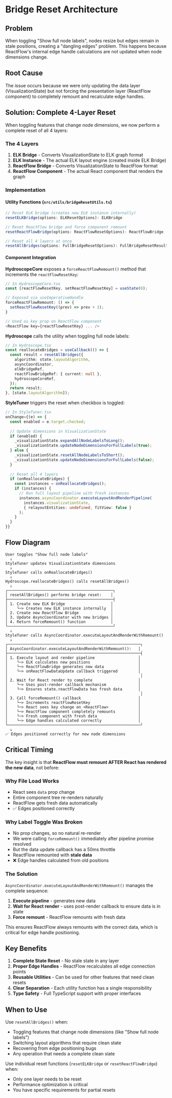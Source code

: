 # Bridge Reset Architecture

## Problem

When toggling "Show full node labels", nodes resize but edges remain in stale positions, creating a "dangling edges" problem. This happens because ReactFlow's internal edge handle calculations are not updated when node dimensions change.

## Root Cause

The issue occurs because we were only updating the data layer (VisualizationState) but not forcing the presentation layer (ReactFlow component) to completely remount and recalculate edge handles.

## Solution: Complete 4-Layer Reset

When toggling features that change node dimensions, we now perform a complete reset of all 4 layers:

### The 4 Layers

1. **ELK Bridge** - Converts VisualizationState to ELK graph format
2. **ELK Instance** - The actual ELK layout engine (created inside ELK Bridge)
3. **ReactFlow Bridge** - Converts VisualizationState to ReactFlow format
4. **ReactFlow Component** - The actual React component that renders the graph

### Implementation

#### Utility Functions (`src/utils/bridgeResetUtils.ts`)

```typescript
// Reset ELK bridge (creates new ELK instance internally)
resetELKBridge(options: ELKResetOptions): ELKBridge

// Reset ReactFlow bridge and force component remount
resetReactFlowBridge(options: ReactFlowResetOptions): ReactFlowBridge

// Reset all 4 layers at once
resetAllBridges(options: FullBridgeResetOptions): FullBridgeResetResult
```

#### Component Integration

**HydroscopeCore** exposes a `forceReactFlowRemount()` method that increments the `reactFlowResetKey`:

```typescript
// In HydroscopeCore.tsx
const [reactFlowResetKey, setReactFlowResetKey] = useState(0);

// Exposed via useImperativeHandle
forceReactFlowRemount: () => {
  setReactFlowResetKey((prev) => prev + 1);
}

// Used as key prop on ReactFlow component
<ReactFlow key={reactFlowResetKey} ... />
```

**Hydroscope** calls the utility when toggling full node labels:

```typescript
// In Hydroscope.tsx
const reallocateBridges = useCallback(() => {
  const result = resetAllBridges({
    algorithm: state.layoutAlgorithm,
    asyncCoordinator,
    elkBridgeRef,
    reactFlowBridgeRef: { current: null },
    hydroscopeCoreRef,
  });
  return result;
}, [state.layoutAlgorithm]);
```

**StyleTuner** triggers the reset when checkbox is toggled:

```typescript
// In StyleTuner.tsx
onChange={(e) => {
  const enabled = e.target.checked;
  
  // Update dimensions in VisualizationState
  if (enabled) {
    _visualizationState.expandAllNodeLabelsToLong();
    _visualizationState.updateNodeDimensionsForFullLabels(true);
  } else {
    _visualizationState.resetAllNodeLabelsToShort();
    _visualizationState.updateNodeDimensionsForFullLabels(false);
  }
  
  // Reset all 4 layers
  if (onReallocateBridges) {
    const instances = onReallocateBridges();
    if (instances) {
      // Run full layout pipeline with fresh instances
      instances.asyncCoordinator.executeLayoutAndRenderPipeline(
        instances.visualizationState,
        { relayoutEntities: undefined, fitView: false }
      );
    }
  }
}}
```

## Flow Diagram

```
User toggles "Show full node labels"
  ↓
StyleTuner updates VisualizationState dimensions
  ↓
StyleTuner calls onReallocateBridges()
  ↓
Hydroscope.reallocateBridges() calls resetAllBridges()
  ↓
┌──────────────────────────────────────────────┐
│ resetAllBridges() performs bridge reset:    │
├──────────────────────────────────────────────┤
│ 1. Create new ELK Bridge                    │
│    └─> Creates new ELK instance internally  │
│ 2. Create new ReactFlow Bridge              │
│ 3. Update AsyncCoordinator with new bridges │
│ 4. Return forceRemount() function           │
└──────────────────────────────────────────────┘
  ↓
StyleTuner calls AsyncCoordinator.executeLayoutAndRenderWithRemount()
  ↓
┌──────────────────────────────────────────────────────────┐
│ AsyncCoordinator.executeLayoutAndRenderWithRemount():   │
├──────────────────────────────────────────────────────────┤
│ 1. Execute layout and render pipeline                   │
│    └─> ELK calculates new positions                     │
│    └─> ReactFlowBridge generates new data               │
│    └─> onReactFlowDataUpdate callback triggered         │
│                                                          │
│ 2. Wait for React render to complete                    │
│    └─> Uses post-render callback mechanism              │
│    └─> Ensures state.reactFlowData has fresh data       │
│                                                          │
│ 3. Call forceRemount() callback                         │
│    └─> Increments reactFlowResetKey                     │
│    └─> React sees key change on <ReactFlow>             │
│    └─> ReactFlow component completely remounts          │
│    └─> Fresh component with fresh data                  │
│    └─> Edge handles calculated correctly                │
└──────────────────────────────────────────────────────────┘
  ↓
✅ Edges positioned correctly for new node dimensions
```

## Critical Timing

The key insight is that **ReactFlow must remount AFTER React has rendered the new data**, not before:

### Why File Load Works
- React sees `data` prop change
- Entire component tree re-renders naturally
- ReactFlow gets fresh data automatically
- ✅ Edges positioned correctly

### Why Label Toggle Was Broken
- No prop changes, so no natural re-render
- We were calling `forceRemount()` immediately after pipeline promise resolved
- But the data update callback has a 50ms throttle
- ReactFlow remounted with **stale data**
- ❌ Edge handles calculated from old positions

### The Solution
`AsyncCoordinator.executeLayoutAndRenderWithRemount()` manages the complete sequence:

1. **Execute pipeline** - generates new data
2. **Wait for React render** - uses post-render callback to ensure data is in state
3. **Force remount** - ReactFlow remounts with fresh data

This ensures ReactFlow always remounts with the correct data, which is critical for edge handle positioning.

## Key Benefits

1. **Complete State Reset** - No stale state in any layer
2. **Proper Edge Handles** - ReactFlow recalculates all edge connection points
3. **Reusable Utilities** - Can be used for other features that need clean resets
4. **Clear Separation** - Each utility function has a single responsibility
5. **Type Safety** - Full TypeScript support with proper interfaces

## When to Use

Use `resetAllBridges()` when:
- Toggling features that change node dimensions (like "Show full node labels")
- Switching layout algorithms that require clean state
- Recovering from edge positioning bugs
- Any operation that needs a complete clean slate

Use individual reset functions (`resetELKBridge` or `resetReactFlowBridge`) when:
- Only one layer needs to be reset
- Performance optimization is critical
- You have specific requirements for partial resets
